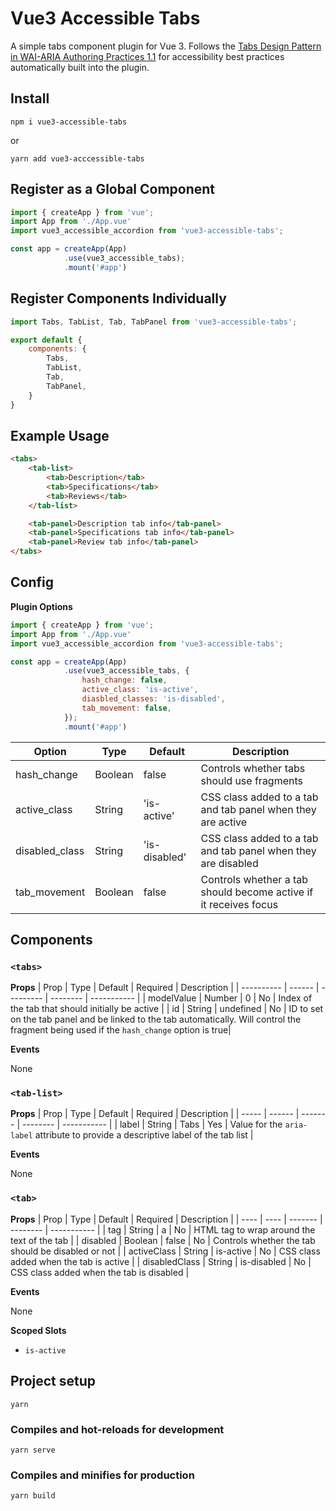 # Vue3 Accessible Tabs

A simple tabs component plugin for Vue 3. Follows the [Tabs Design Pattern in WAI-ARIA Authoring Practices 1.1](https://www.w3.org/TR/wai-aria-practices-1.1/examples/tabs/tabs-1/tabs.html) for accessibility best practices automatically built into the plugin.

## Install

```
npm i vue3-accessible-tabs
```

or

```
yarn add vue3-acccessible-tabs
```

## Register as a Global Component

```js
import { createApp } from 'vue';
import App from './App.vue'
import vue3_accessible_accordion from 'vue3-accessible-tabs';

const app = createApp(App)
			.use(vue3_accessible_tabs);
			.mount('#app')
```

## Register Components Individually

```js
import Tabs, TabList, Tab, TabPanel from 'vue3-accessible-tabs';

export default {
	components: {
    	Tabs,
        TabList,
        Tab,
        TabPanel,
    }
}
```

## Example Usage

```html
<tabs>
	<tab-list>
    	<tab>Description</tab>
        <tab>Specifications</tab>
        <tab>Reviews</tab>
    </tab-list>

    <tab-panel>Description tab info</tab-panel>
    <tab-panel>Specifications tab info</tab-panel>
    <tab-panel>Review tab info</tab-panel>
</tabs>
```

## Config

**Plugin Options**

```js
import { createApp } from 'vue';
import App from './App.vue'
import vue3_accessible_accordion from 'vue3-accessible-tabs';

const app = createApp(App)
			.use(vue3_accessible_tabs, {
            	hash_change: false,
                active_class: 'is-active',
                diasbled_classes: 'is-disabled',
                tab_movement: false,
            });
			.mount('#app')
```

| Option         | Type    | Default       | Description                                                      |
| -------------- | ------- | ------------- | ---------------------------------------------------------------- |
| hash_change    | Boolean | false         | Controls whether tabs should use fragments                       |
| active_class   | String  | 'is-active'   | CSS class added to a tab and tab panel when they are active      |
| disabled_class | String  | 'is-disabled' | CSS class added to a tab and tab panel when they are disabled    |
| tab_movement   | Boolean | false         | Controls whether a tab should become active if it receives focus |

## Components

### `<tabs>`

**Props**
| Prop | Type | Default | Required | Description |
| ---------- | ------ | --------- | -------- | ----------- |
| modelValue | Number | 0 | No | Index of the tab that should initially be active |
| id | String | undefined | No | ID to set on the tab panel and be linked to the tab automatically. Will control the fragment being used if the `hash_change` option is true|

**Events**

None

### `<tab-list>`

**Props**
| Prop | Type | Default | Required | Description |
| ----- | ------ | ------- | -------- | ----------- |
| label | String | Tabs | Yes | Value for the `aria-label` attribute to provide a descriptive label of the tab list |

**Events**

None

### `<tab>`

**Props**
| Prop | Type | Default | Required | Description |
| ---- | ---- | ------- | -------- | ----------- |
| tag | String | a | No | HTML tag to wrap around the text of the tab |
| disabled | Boolean | false | No | Controls whether the tab should be disabled or not |
| activeClass | String | is-active | No | CSS class added when the tab is active |
| disabledClass | String | is-disabled | No | CSS class added when the tab is disabled |

**Events**

None

**Scoped Slots**

-   `is-active`

## Project setup

```
yarn
```

### Compiles and hot-reloads for development

```
yarn serve
```

### Compiles and minifies for production

```
yarn build
```

